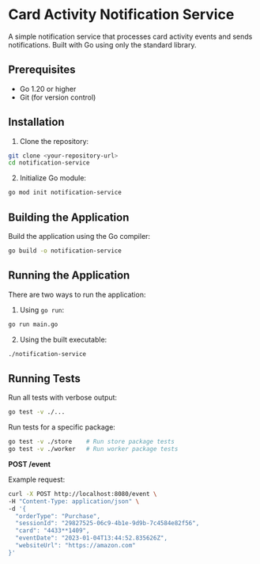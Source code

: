 # Card Activity Notification Service

A simple notification service that processes card activity events and sends notifications. Built with Go using only the standard library.

## Prerequisites

- Go 1.20 or higher
- Git (for version control)

## Installation

1. Clone the repository:
```bash
git clone <your-repository-url>
cd notification-service
```

2. Initialize Go module:
```bash
go mod init notification-service
```

## Building the Application

Build the application using the Go compiler:

```bash
go build -o notification-service
```

## Running the Application

There are two ways to run the application:

1. Using `go run`:
```bash
go run main.go
```

2. Using the built executable:
```bash
./notification-service
```


## Running Tests

Run all tests with verbose output:
```bash
go test -v ./...
```

Run tests for a specific package:
```bash
go test -v ./store    # Run store package tests
go test -v ./worker   # Run worker package tests
```
**POST /event**

Example request:
```bash
curl -X POST http://localhost:8080/event \
-H "Content-Type: application/json" \
-d '{
  "orderType": "Purchase",
  "sessionId": "29827525-06c9-4b1e-9d9b-7c4584e82f56",
  "card": "4433**1409",
  "eventDate": "2023-01-04T13:44:52.835626Z",
  "websiteUrl": "https://amazon.com"
}'
